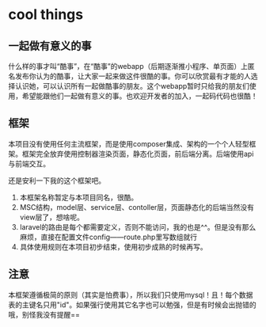 # cool things 
## __一起做有意义的事__
  什么样的事才叫“酷事”，在“酷事”的webapp（后期逐渐推小程序、单页面）上匿名发布你认为的酷事，让大家一起来做这件很酷的事。你可以欣赏最有才能的人选择认识她，可以认识所有一起做酷事的朋友。这个webapp暂时只给我的朋友们使用，希望能跟他们一起做有意义的事。也欢迎开发者的加入，一起码代码也很酷！
  
  
## __框架__
  本项目没有使用任何主流框架，而是使用composer集成、架构的一个个人轻型框架。框架完全放弃使用控制器渲染页面，静态化页面，前后端分离。后端使用api与前端交互。
  
  还是安利一下我的这个框架吧。
1. 本框架名称暂定与本项目同名，很酷。
2. MSC结构，model层、service层、contoller层，页面静态化的后端当然没有view层了，想啥呢。
3. laravel的路由是每个都需要定义，否则不能访问，我的也是^^。但是没有那么麻烦，直接在配置文件config——route.php里写数组就行
4. 具体使用规则在本项目初步结束，使用初步成熟的时候再写。

## __注意__
  本框架遵循极简的原则（其实是怕费事），所以我们只使用mysql！且！每个数据表的主键名只用"id"。如果强行使用其它名字也可以勉强，但是有时候会出抛错的哦，别怪我没有提醒==
